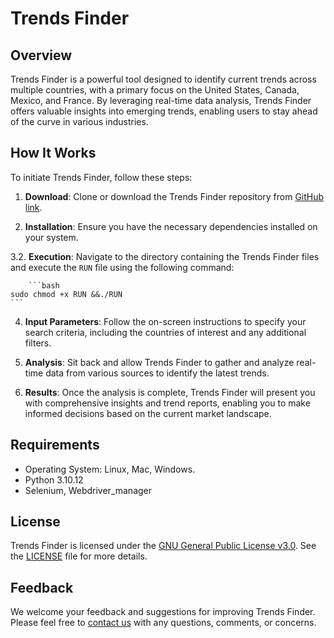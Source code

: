 # Trends Finder

## Overview

Trends Finder is a powerful tool designed to identify current trends across multiple countries, with a primary focus on the United States, Canada, Mexico, and France. By leveraging real-time data analysis, Trends Finder offers valuable insights into emerging trends, enabling users to stay ahead of the curve in various industries.

## How It Works

To initiate Trends Finder, follow these steps:

1. **Download**: Clone or download the Trends Finder repository from [GitHub link](https://github.com/Ento9/Trends-Finder).
   
2. **Installation**: Ensure you have the necessary dependencies installed on your system.

3.2. **Execution**: Navigate to the directory containing the Trends Finder files and execute the `RUN` file using the following command:

        ```bash
    sudo chmod +x RUN &&./RUN
    ```

4. **Input Parameters**: Follow the on-screen instructions to specify your search criteria, including the countries of interest and any additional filters.

5. **Analysis**: Sit back and allow Trends Finder to gather and analyze real-time data from various sources to identify the latest trends.

6. **Results**: Once the analysis is complete, Trends Finder will present you with comprehensive insights and trend reports, enabling you to make informed decisions based on the current market landscape.

## Requirements

- Operating System: Linux, Mac, Windows.
- Python 3.10.12
- Selenium, Webdriver_manager

## License

Trends Finder is licensed under the [GNU General Public License v3.0](https://www.gnu.org/licenses/gpl-3.0.html#license-text). See the [LICENSE](https://github.com/Ento9/Trends-Finder/blob/main/LICENSE) file for more details.

## Feedback

We welcome your feedback and suggestions for improving Trends Finder. Please feel free to [contact us](mailto:ento9.git@gmail.com) with any questions, comments, or concerns.
